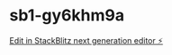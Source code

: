 # sb1-gy6khm9a

[Edit in StackBlitz next generation editor ⚡️](https://stackblitz.com/~/github.com/killbill2x/sb1-gy6khm9a)